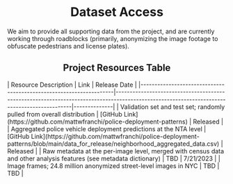 <h1 style="text-align: center;">Dataset Access</h1>

We aim to provide all supporting data from the project, and are currently working through roadblocks (primarily, anonymizing the image footage to obfuscate pedestrians and license plates). 

<h2 style="text-align: center;">Project Resources Table</h2>
| Resource Description                                               | Link                                                                                                                                       | Release Date |
|--------------------------------------------------------------------|--------------------------------------------------------------------------------------------------------------------------------------------|--------------|
| Validation set and test set; randomly pulled from overall distribution | [GitHub Link](https://github.com/mattwfranchi/police-deployment-patterns) | Released |
| Aggregated police vehicle deployment predictions at the NTA level  | [GitHub Link](https://github.com/mattwfranchi/police-deployment-patterns/blob/main/data_for_release/neighborhood_aggregated_data.csv)     | Released     |
| Raw metadata at the per-image level, merged with census data and other analysis features (see metadata dictionary) | TBD | 7/21/2023 |
| Image frames; 24.8 million anonymized street-level images in NYC    | TBD                                                                                                                                        | TBD          |
